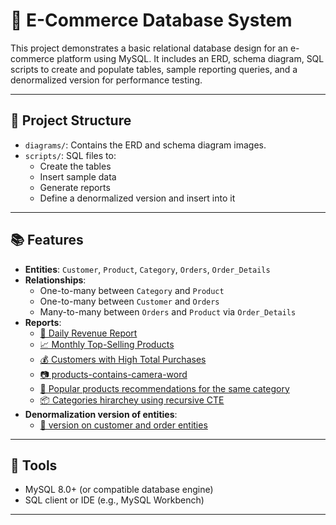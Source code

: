 # 🛒 E-Commerce Database System

This project demonstrates a basic relational database design for an e-commerce platform using MySQL. It includes an ERD, schema diagram, SQL scripts to create and populate tables, sample reporting queries, and a denormalized version for performance testing.

---

## 📌 Project Structure

- `diagrams/`: Contains the ERD and schema diagram images.
- `scripts/`: SQL files to:
  - Create the tables
  - Insert sample data
  - Generate reports
  - Define a denormalized version and insert into it

---

## 📚 Features

- **Entities**: `Customer`, `Product`, `Category`, `Orders`, `Order_Details`
- **Relationships**:
  - One-to-many between `Category` and `Product`
  - One-to-many between `Customer` and `Orders`
  - Many-to-many between `Orders` and `Product` via `Order_Details`
- **Reports**:
  - [📅 Daily Revenue Report](scripts/reports/1-daily-revenue.md)
  - [📈 Monthly Top-Selling Products](scripts/reports/2-monthly-top-products.md)
  - [💰 Customers with High Total Purchases](scripts/reports/3-high-value-customers.md)
  - [📷 products-contains-camera-word](scripts/reports/4-products-contains-camera-word.md)
  - [🧩 Popular products recommendations for the same category](scripts/reports/5-popular-products-recommendations.md)
  - [📦 Categories hirarchey using recursive CTE](scripts/reports/6-display-all-categories-recursive.md)
- **Denormalization version of entities**:
  - [🔧 version on customer and order entities ](scripts/denormalized-tables/8.Customer_Order_Denormalized-Script.md)
---

## 💾 Tools

- MySQL 8.0+ (or compatible database engine)
- SQL client or IDE (e.g., MySQL Workbench)
---


